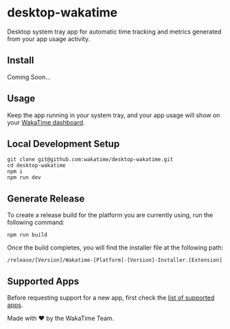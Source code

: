 # desktop-wakatime

Desktop system tray app for automatic time tracking and metrics generated from your app usage activity.

## Install

Coming Soon...

## Usage

Keep the app running in your system tray, and your app usage will show on your [WakaTime dashboard][dashboard].

## Local Development Setup

```shell
git clone git@github.com:wakatime/desktop-wakatime.git
cd desktop-wakatime
npm i
npm run dev
```

## Generate Release

To create a release build for the platform you are currently using, run the following command:

```shell
npm run build
```

Once the build completes, you will find the installer file at the following path:

```shell
/release/[Version]/Wakatime-[Platform]-[Version]-Installer.[Extension]
```

## Supported Apps

Before requesting support for a new app, first check the [list of supported apps][supported apps].

Made with :heart: by the WakaTime Team.

[api key]: https://wakatime.com/api-key
[dashboard]: https://wakatime.com/
[supported apps]: https://github.com/wakatime/desktop-wakatime/blob/80fba053a1334f22f08c4d0b069be4951d15de95/electron/watchers/apps.ts#L3
